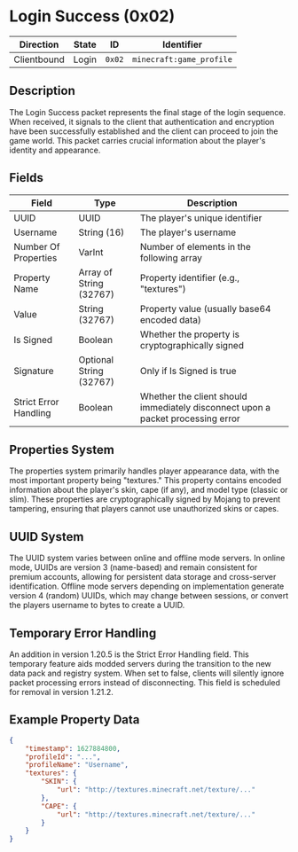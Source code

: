 # Login Success (0x02)
| Direction   | State | ID     | Identifier                |
| ----------- | ----- | ------ | ------------------------ |
| Clientbound | Login | `0x02` | `minecraft:game_profile` |

## Description
The Login Success packet represents the final stage of the login sequence. When received, it signals to the client that authentication and encryption have been successfully established and the client can proceed to join the game world. This packet carries crucial information about the player's identity and appearance.

## Fields
| Field | Type | Description |
| ----- | ---- | ----------- |
| UUID | UUID | The player's unique identifier |
| Username | String (16) | The player's username |
| Number Of Properties | VarInt | Number of elements in the following array |
| Property Name | Array of String (32767) | Property identifier (e.g., "textures") |
| Value | String (32767) | Property value (usually base64 encoded data) |
| Is Signed | Boolean | Whether the property is cryptographically signed |
| Signature | Optional String (32767) | Only if Is Signed is true |
| Strict Error Handling | Boolean | Whether the client should immediately disconnect upon a packet processing error |

## Properties System
The properties system primarily handles player appearance data, with the most important property being "textures." This property contains encoded information about the player's skin, cape (if any), and model type (classic or slim). These properties are cryptographically signed by Mojang to prevent tampering, ensuring that players cannot use unauthorized skins or capes.

## UUID System
The UUID system varies between online and offline mode servers. In online mode, UUIDs are version 3 (name-based) and remain consistent for premium accounts, allowing for persistent data storage and cross-server identification. Offline mode servers depending on implementation generate version 4 (random) UUIDs, which may change between sessions, or convert the players username to bytes to create a UUID.

## Temporary Error Handling
An addition in version 1.20.5 is the Strict Error Handling field. This temporary feature aids modded servers during the transition to the new data pack and registry system. When set to false, clients will silently ignore packet processing errors instead of disconnecting. This field is scheduled for removal in version 1.21.2.

## Example Property Data
```json
{
    "timestamp": 1627884800,
    "profileId": "...",
    "profileName": "Username",
    "textures": {
        "SKIN": {
            "url": "http://textures.minecraft.net/texture/..."
        },
        "CAPE": {
            "url": "http://textures.minecraft.net/texture/..."
        }
    }
}
```